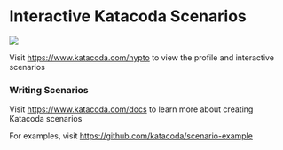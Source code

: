 # Interactive Katacoda Scenarios

[![](http://shields.katacoda.com/katacoda/hypto/count.svg)](https://www.katacoda.com/hypto "Get your profile on Katacoda.com")

Visit https://www.katacoda.com/hypto to view the profile and interactive scenarios

### Writing Scenarios
Visit https://www.katacoda.com/docs to learn more about creating Katacoda scenarios

For examples, visit https://github.com/katacoda/scenario-example
